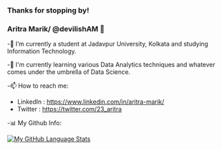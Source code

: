 ### Thanks for stopping by!
### Aritra Marik/ @devilishAM 👋 

  -🔭 I’m currently a student at Jadavpur University, Kolkata and studying Information Technology. 

  -📑 I'm currently learning various Data Analytics techniques and whatever comes under the umbrella of Data Science.

  <!--
  **devilishAM/devilishAM** is a ✨ _special_ ✨ repository because its `README.md` (this file) appears on your GitHub profile.

  Here are some ideas to get you started:


  - 🌱 I’m currently learning ...

  - 🤔 I’m looking for help with ...
  - 💬 Ask me about ...
  - 
  - 😄 Pronouns: ...
  - ⚡ Fun fact: ...
  -->

  -📫 How to reach me: 

   - LinkedIn : https://www.linkedin.com/in/aritra-marik/
   - Twitter :  https://twitter.com/23_aritra

  -📊 My Github Info:

<!--   [![My GitHub Stats](https://github-readme-stats.vercel.app/api/?username=devilishAM&count_private=true&theme=tokyonight&showicons=true)]()
-->
   [![My GitHub Language Stats](https://github-readme-stats.vercel.app/api/top-langs/?username=devilishAM&langs_count=5&theme=tokyonight)]()



